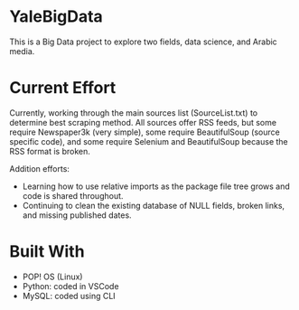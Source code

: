 # YaleBigData

This is a Big Data project to explore two fields, data science, and Arabic media.

# Current Effort

Currently, working through the main sources list (SourceList.txt) to determine best scraping method.  All sources offer RSS feeds, but some require Newspaper3k (very simple), some require BeautifulSoup (source specific code), and some require Selenium and BeautifulSoup because the RSS format is broken.

Addition efforts:
- Learning how to use relative imports as the package file tree grows and code is shared throughout.
- Continuing to clean the existing database of NULL fields, broken links, and missing published dates.


# Built With

- POP! OS (Linux)
- Python: coded in VSCode
- MySQL: coded using CLI

